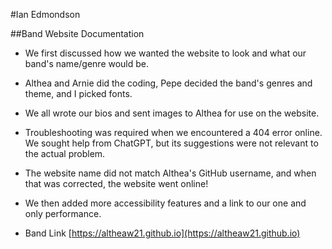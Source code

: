 #Ian Edmondson

##Band Website Documentation

- We first discussed how we wanted the website to look and what our band's name/genre would be.

- Althea and Arnie did the coding, Pepe decided the band's genres and theme, and I picked fonts.

- We all wrote our bios and sent images to Althea for use on the website.

- Troubleshooting was required when we encountered a 404 error online. We sought help from ChatGPT, but its suggestions were not relevant to the actual problem.

- The website name did not match Althea's GitHub username, and when that was corrected, the website went online!

- We then added more accessibility features and a link to our one and only performance.

- Band Link [https://altheaw21.github.io](https://altheaw21.github.io)